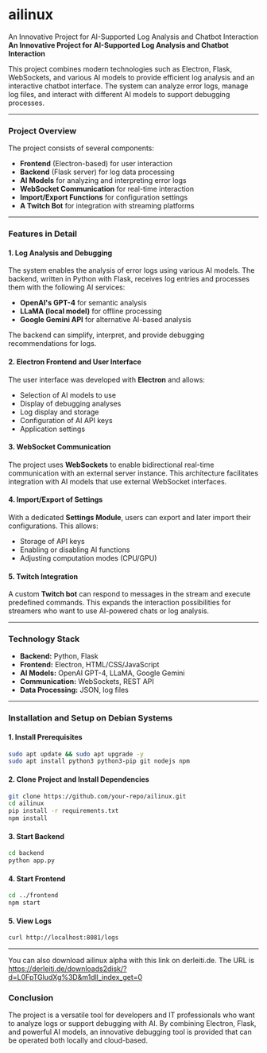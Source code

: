 # ailinux
An Innovative Project for AI-Supported Log Analysis and Chatbot Interaction
**An Innovative Project for AI-Supported Log Analysis and Chatbot Interaction**

This project combines modern technologies such as Electron, Flask, WebSockets, and various AI models to provide efficient log analysis and an interactive chatbot interface. The system can analyze error logs, manage log files, and interact with different AI models to support debugging processes.

---

### **Project Overview**

The project consists of several components:

- **Frontend** (Electron-based) for user interaction
- **Backend** (Flask server) for log data processing
- **AI Models** for analyzing and interpreting error logs
- **WebSocket Communication** for real-time interaction
- **Import/Export Functions** for configuration settings
- **A Twitch Bot** for integration with streaming platforms

---

### **Features in Detail**

#### **1. Log Analysis and Debugging**
The system enables the analysis of error logs using various AI models. The backend, written in Python with Flask, receives log entries and processes them with the following AI services:

- **OpenAI's GPT-4** for semantic analysis
- **LLaMA (local model)** for offline processing
- **Google Gemini API** for alternative AI-based analysis

The backend can simplify, interpret, and provide debugging recommendations for logs.

#### **2. Electron Frontend and User Interface**
The user interface was developed with **Electron** and allows:
- Selection of AI models to use
- Display of debugging analyses
- Log display and storage
- Configuration of AI API keys
- Application settings

#### **3. WebSocket Communication**
The project uses **WebSockets** to enable bidirectional real-time communication with an external server instance. This architecture facilitates integration with AI models that use external WebSocket interfaces.

#### **4. Import/Export of Settings**
With a dedicated **Settings Module**, users can export and later import their configurations. This allows:
- Storage of API keys
- Enabling or disabling AI functions
- Adjusting computation modes (CPU/GPU)

#### **5. Twitch Integration**
A custom **Twitch bot** can respond to messages in the stream and execute predefined commands. This expands the interaction possibilities for streamers who want to use AI-powered chats or log analysis.

---

### **Technology Stack**

- **Backend:** Python, Flask
- **Frontend:** Electron, HTML/CSS/JavaScript
- **AI Models:** OpenAI GPT-4, LLaMA, Google Gemini
- **Communication:** WebSockets, REST API
- **Data Processing:** JSON, log files

---

### **Installation and Setup on Debian Systems**

#### **1. Install Prerequisites**
```bash
sudo apt update && sudo apt upgrade -y
sudo apt install python3 python3-pip git nodejs npm
```

#### **2. Clone Project and Install Dependencies**
```bash
git clone https://github.com/your-repo/ailinux.git
cd ailinux
pip install -r requirements.txt
npm install
```

#### **3. Start Backend**
```bash
cd backend
python app.py
```

#### **4. Start Frontend**
```bash
cd ../frontend
npm start
```

#### **5. View Logs**
```bash
curl http://localhost:8081/logs
```

---
You can also download ailinux alpha with this link on derleiti.de.
The URL is https://derleiti.de/downloads2disk/?d=L0FpTGludXg%3D&m1dll_index_get=0


### **Conclusion**
The project is a versatile tool for developers and IT professionals who want to analyze logs or support debugging with AI. By combining Electron, Flask, and powerful AI models, an innovative debugging tool is provided that can be operated both locally and cloud-based.


